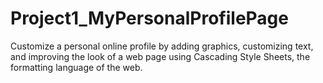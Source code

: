# Project1_MyPersonalProfilePage


Customize a personal online profile by adding graphics, customizing text, and improving the look of a web page using Cascading Style Sheets, the formatting language of the web.
